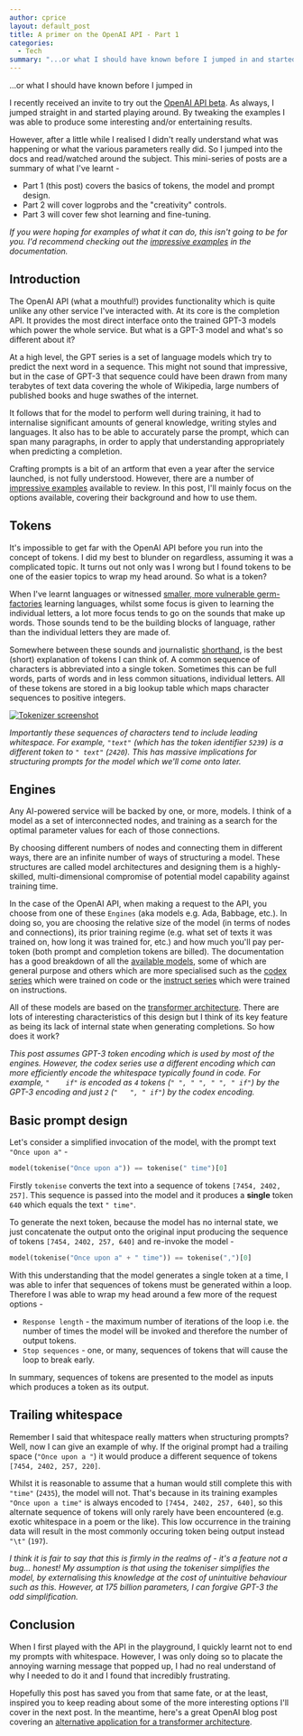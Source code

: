 ```yaml
---
author: cprice
layout: default_post
title: A primer on the OpenAI API - Part 1
categories:
  - Tech
summary: "...or what I should have known before I jumped in and started playing around. In this post I cover the basics of tokens, the model and prompt design."
---
```

...or what I should have known before I jumped in

I recently received an invite to try out the [OpenAI API beta](https://beta.openai.com/). As always, I jumped straight in and started playing around. By tweaking the examples I was able to produce some interesting and/or entertaining results. 

However, after a little while I realised I didn't really understand what was happening or what the various parameters really did. So I jumped into the docs and read/watched around the subject. This mini-series of posts are a summary of what I've learnt -

* Part 1 (this post) covers the basics of tokens, the model and prompt design. 
* Part 2 will cover logprobs and the "creativity" controls. 
* Part 3 will cover few shot learning and fine-tuning.

*If you were hoping for examples of what it can do, this isn't going to be for you. I'd recommend checking out the [impressive examples](https://beta.openai.com/examples) in the documentation.*

## Introduction

The OpenAI API (what a mouthful!) provides functionality which is quite unlike any other service I've interacted with. At its core is the completion API. It provides the most direct interface onto the trained GPT-3 models which power the whole service. But what is a GPT-3 model and what's so different about it?

At a high level, the GPT series is a set of language models which try to predict the next word in a sequence. This might not sound that impressive, but in the case of GPT-3 that sequence could have been drawn from many terabytes of text data covering the whole of Wikipedia, large numbers of published books and huge swathes of the internet. 

It follows that for the model to perform well during training, it had to internalise significant amounts of general knowledge, writing styles and languages. It also has to be able to accurately parse the prompt, which can span many paragraphs, in order to apply that understanding appropriately when predicting a completion. 

Crafting prompts is a bit of an artform that even a year after the service launched, is not fully understood. However, there are a number of [impressive examples](https://beta.openai.com/examples) available to review. In this post, I'll mainly focus on the options available, covering their background and how to use them.

## Tokens

It's impossible to get far with the OpenAI API before you run into the concept of tokens. I did my best to blunder on regardless, assuming it was a complicated topic. It turns out not only was I wrong but I found tokens to be one of the easier topics to wrap my head around. So what is a token?

When I've learnt languages or witnessed [smaller, more vulnerable germ-factories](https://en.wikipedia.org/wiki/Child) learning languages, whilst some focus is given to learning the individual letters, a lot more focus tends to go on the sounds that make up words. Those sounds tend to be the building blocks of language, rather than the individual letters they are made of.

Somewhere between these sounds and journalistic [shorthand](https://en.wikipedia.org/wiki/Shorthand), is the best (short) explanation of tokens I can think of. A common sequence of characters is abbreviated into a single token. Sometimes this can be full words, parts of words and in less common situations, individual letters. All of these tokens are stored in a big lookup table which maps character sequences to positive integers.

<a href="https://beta.openai.com/tokenizer"><img src="{{ site.baseurl }}/cprice/assets/openai/tokenizer.png" alt="Tokenizer screenshot"/></a>

*Importantly these sequences of characters tend to include leading whitespace. For example, `"text"` (which has the token identifier `5239`) is a different token to `" text"` (`2420`). This has massive implications for structuring prompts for the model which we'll come onto later.*

## Engines

Any AI-powered service will be backed by one, or more, models. I think of a model as a set of interconnected nodes, and training as a search for the optimal parameter values for each of those connections.

By choosing different numbers of nodes and connecting them in different ways, there are an infinite number of ways of structuring a model. These structures are called model architectures and designing them is a highly-skilled, multi-dimensional compromise of potential model capability against training time.

In the case of the OpenAI API, when making a request to the API, you choose from one of these `Engines` (aka models e.g. Ada, Babbage, etc.). In doing so, you are choosing the relative size of the model (in terms of nodes and connections), its prior training regime (e.g. what set of texts it was trained on, how long it was trained for, etc.) and how much you'll pay per-token (both prompt and completion tokens are billed). The documentation has a good breakdown of all the [available models](https://beta.openai.com/docs/engines), some of which are general purpose and others which are more specialised such as the [codex series](https://beta.openai.com/docs/engines/codex-series-private-beta) which were trained on code or the [instruct series](https://beta.openai.com/docs/engines/instruct-series-beta) which were trained on instructions.

All of these models are based on the [transformer architecture](https://en.wikipedia.org/wiki/Transformer_(machine_learning_model)). There are lots of interesting characteristics of this design but I think of its key feature as being its lack of internal state when generating completions. So how does it work?

*This post assumes GPT-3 token encoding which is used by most of the engines. However, the codex series use a different encoding which can more efficiently encode the whitespace typically found in code. For example, `"    if"` is encoded as `4` tokens (`" ", " ", " ", " if"`) by the GPT-3 encoding and just `2` (`"   ", " if"`) by the codex encoding.*

## Basic prompt design

Let's consider a simplified invocation of the model, with the prompt text `"Once upon a"` -

~~~python
model(tokenise("Once upon a")) == tokenise(" time")[0]
~~~

Firstly `tokenise` converts the text into a sequence of tokens `[7454, 2402, 257]`. This sequence is passed into the model and it produces a **single** token `640` which equals the text `" time"`.

To generate the next token, because the model has no internal state, we just concatenate the output onto the original input producing the sequence of tokens `[7454, 2402, 257, 640]` and re-invoke the model -

~~~python
model(tokenise("Once upon a" + " time")) == tokenise(",")[0]
~~~

With this understanding that the model generates a single token at a time, I was able to infer that sequences of tokens must be generated within a loop. Therefore I was able to wrap my head around a few more of the request options -

* `Response length` - the maximum number of iterations of the loop i.e. the number of times the model will be invoked and therefore the number of output tokens.
* `Stop sequences` - one, or many, sequences of tokens that will cause the loop to break early.

In summary, sequences of tokens are presented to the model as inputs which produces a token as its output.

## Trailing whitespace

Remember I said that whitespace really matters when structuring prompts? Well, now I can give an example of why. If the original prompt had a trailing space (`"Once upon a "`) it would produce a different sequence of tokens `[7454, 2402, 257, 220]`.

Whilst it is reasonable to assume that a human would still complete this with `"time"` (`2435`), the model will not. That's because in its training examples `"Once upon a time"` is always encoded to `[7454, 2402, 257, 640]`, so this alternate sequence of tokens will only rarely have been encountered (e.g. exotic whitespace in a poem or the like). This low occurrence in the training data will result in the most commonly occuring token being output instead `"\t"` (`197`).

*I think it is fair to say that this is firmly in the realms of - it's a feature not a bug... honest! My assumption is that using the tokeniser simplifies the model, by externalising this knowledge at the cost of unintuitive behaviour such as this. However, at 175 billion parameters, I can forgive GPT-3 the odd simplification.*

## Conclusion

When I first played with the API in the playground, I quickly learnt not to end my prompts with whitespace. However, I was only doing so to placate the annoying warning message that popped up, I had no real understand of why I needed to do it and I found that incredibly frustrating. 

Hopefully this post has saved you from that same fate, or at the least, inspired you to keep reading about some of the more interesting options I'll cover in the next post. In the meantime, here's a great OpenAI blog post covering an [alternative application for a transformer architecture](https://openai.com/blog/image-gpt/).
